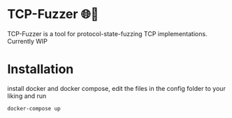 # TCP-Fuzzer 🌐📠
TCP-Fuzzer is a tool for protocol-state-fuzzing TCP implementations. Currently WIP

# Installation
install docker and docker compose, edit the files in the config folder to your liking and run

```
docker-compose up
```


